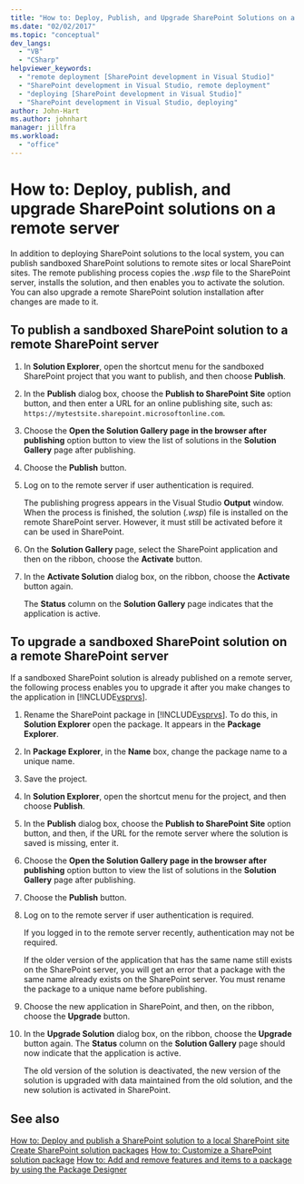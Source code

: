 ```yaml
---
title: "How to: Deploy, Publish, and Upgrade SharePoint Solutions on a Remote Server | Microsoft Docs"
ms.date: "02/02/2017"
ms.topic: "conceptual"
dev_langs:
  - "VB"
  - "CSharp"
helpviewer_keywords:
  - "remote deployment [SharePoint development in Visual Studio]"
  - "SharePoint development in Visual Studio, remote deployment"
  - "deploying [SharePoint development in Visual Studio]"
  - "SharePoint development in Visual Studio, deploying"
author: John-Hart
ms.author: johnhart
manager: jillfra
ms.workload:
  - "office"
---
```

# How to: Deploy, publish, and upgrade SharePoint solutions on a remote server
  In addition to deploying SharePoint solutions to the local system, you can publish sandboxed SharePoint solutions to remote sites or local SharePoint sites. The remote publishing process copies the *.wsp* file to the SharePoint server, installs the solution, and then enables you to activate the solution. You can also upgrade a remote SharePoint solution installation after changes are made to it.

## To publish a sandboxed SharePoint solution to a remote SharePoint server

1.  In **Solution Explorer**, open the shortcut menu for the sandboxed SharePoint project that you want to publish, and then choose **Publish**.

2.  In the **Publish** dialog box, choose the **Publish to SharePoint Site** option button, and then enter a URL for an online publishing site, such as: `https://mytestsite.sharepoint.microsoftonline.com`.

3.  Choose the **Open the Solution Gallery page in the browser after publishing** option button to view the list of solutions in the **Solution Gallery** page after publishing.

4.  Choose the **Publish** button.

5.  Log on to the remote server if user authentication is required.

     The publishing progress appears in the Visual Studio **Output** window. When the process is finished, the solution (*.wsp*) file is installed on the remote SharePoint server. However, it must still be activated before it can be used in SharePoint.

6.  On the **Solution Gallery** page, select the SharePoint application and then on the ribbon, choose the **Activate** button.

7.  In the **Activate Solution** dialog box, on the ribbon, choose the **Activate** button again.

     The **Status** column on the **Solution Gallery** page indicates that the application is active.

## To upgrade a sandboxed SharePoint solution on a remote SharePoint server
 If a sandboxed SharePoint solution is already published on a remote server, the following process enables you to upgrade it after you make changes to the application in [!INCLUDE[vsprvs](../sharepoint/includes/vsprvs-md.md)].

1.  Rename the SharePoint package in [!INCLUDE[vsprvs](../sharepoint/includes/vsprvs-md.md)]. To do this, in **Solution Explorer** open the package. It appears in the **Package Explorer**.

2.  In **Package Explorer**, in the **Name** box, change the package name to a unique name.

3.  Save the project.

4.  In **Solution Explorer**, open the shortcut menu for the project, and then choose **Publish**.

5.  In the **Publish** dialog box, choose the **Publish to SharePoint Site** option button, and then, if the URL for the remote server where the solution is saved is missing, enter it.

6.  Choose the **Open the Solution Gallery page in the browser after publishing** option button to view the list of solutions in the **Solution Gallery** page after publishing.

7.  Choose the **Publish** button.

8.  Log on to the remote server if user authentication is required.

     If you logged in to the remote server recently, authentication may not be required.

     If the older version of the application that has the same name still exists on the SharePoint server, you will get an error that a package with the same name already exists on the SharePoint server. You must rename the package to a unique name before publishing.

9. Choose the new application in SharePoint, and then, on the ribbon, choose the **Upgrade** button.

10. In the **Upgrade Solution** dialog box, on the ribbon, choose the **Upgrade** button again. The **Status** column on the **Solution Gallery** page should now indicate that the application is active.

     The old version of the solution is deactivated, the new version of the solution is upgraded with data maintained from the old solution, and the new solution is activated in SharePoint.

## See also
 [How to: Deploy and publish a SharePoint solution to a local SharePoint site](../sharepoint/how-to-deploy-and-publish-a-sharepoint-solution-to-a-local-sharepoint-site.md)
 [Create SharePoint solution packages](../sharepoint/creating-sharepoint-solution-packages.md)
 [How to: Customize a SharePoint solution package](../sharepoint/how-to-customize-a-sharepoint-solution-package.md)
 [How to: Add and remove features and items to a package by using the Package Designer](../sharepoint/how-to-add-and-remove-features-and-items-to-a-package-by-using-the-package-designer.md)
